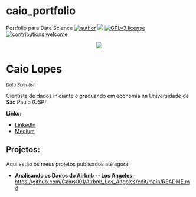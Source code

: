 # caio_portfolio
Portfolio para Data Science
[![author](https://img.shields.io/badge/author-carlosfab-red.svg)](https://www.linkedin.com/in/carlosfab) [![](https://img.shields.io/badge/python-3.7+-blue.svg)](https://www.python.org/downloads/release/python-365/) [![GPLv3 license](https://img.shields.io/badge/License-GPLv3-blue.svg)](http://perso.crans.org/besson/LICENSE.html) [![contributions welcome](https://img.shields.io/badge/contributions-welcome-brightgreen.svg?style=flat)](https://github.com/carlosfab/data_science/issues)

<p align="center">
  <img src="https://raw.githubusercontent.com/carlosfab/template_portfolio/master/banner.png" >
</p>

# Caio Lopes
<sub>*Data Scientist* </sub>

Cientista de dados iniciante e graduando em economia na Universidade de São Paulo (USP). 



**Links:**
* [LinkedIn](https://www.linkedin.com/in/caio-lopes-a40b96236/)
* [Medium](https://medium.com/@caio.lopes2011)


## Projetos:
Aqui estão os meus projetos publicados até agora:

* **Analisando os Dados do Airbnb -- Los Angeles:** https://github.com/Gaius001/Airbnb_Los_Angeles/edit/main/README.md


